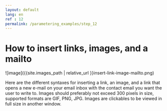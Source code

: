 ```yaml
---
layout: default
lang: en
ref : 12
permalink: /parametering_examples/step_12
---
```

# How to insert links, images, and a mailto 


![image]({{site.images_path | relative_url }}insert-link-image-mailto.png)



Here are the different syntaxes for inserting a link, an image, and a link that opens a new e-mail on your email inbox with the contact email you want the user to write to. Images should preferably not exceed 300 pixels in size, supported formats are GIF, PNG, JPG. Images are clickables to be viewed in full size in another window.